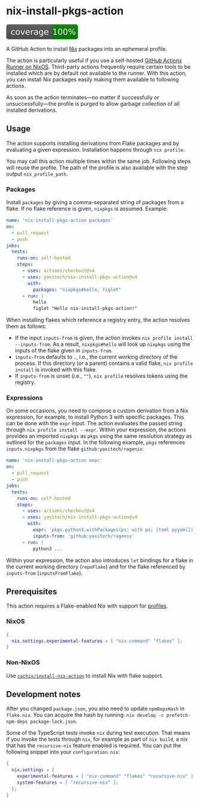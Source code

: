 # nix-install-pkgs-action

![Coverage](https://github.com/yaxitech/nix-install-pkgs-action/blob/gh-pages/coverage.svg)

A GitHub Action to install [Nix][nixos] packages into an ephemeral profile.

The action is particularly useful if you use a self-hosted [GitHub Actions Runner
on NixOS][nixos-runner]. Third-party actions frequently require certain tools to be installed
which are by default not available to the runner. With this action, you can install
Nix packages easily making them available to following actions.

As soon as the action terminates—no matter if successfully or unsuccessfully—the profile is purged to
allow garbage collection of all installed derivations.

[nixos]: https://nixos.org
[nixos-runner]: https://search.nixos.org/options?channel=unstable&query=services.github-runner.

## Usage

The action supports installing derivations from Flake packages and by evaluating a given expression.
Installation happens through `nix profile`.

You may call this action multiple times within the same job. Following steps will reuse the profile.
The path of the profile is also available with the step output `nix_profile_path`.

### Packages

Install `packages` by giving a comma-separated string of packages from a flake.
If no flake reference is given, `nixpkgs` is assumed. Example:

```yaml
name: 'nix-install-pkgs-action packages'
on:
  - pull_request
  - push
jobs:
  tests:
    runs-on: self-hosted
    steps:
      - uses: actions/checkout@v4
      - uses: yaxitech/nix-install-pkgs-action@v4
        with:
          packages: "nixpkgs#hello, figlet"
      - run: |
          hello
          figlet "Hello nix-install-pkgs-action!"

```

When installing flakes which reference a registry entry, the action resolves them as follows:

- If the input `inputs-from` is given, the action invokes `nix profile install --inputs-from`.
   As a result, `nixpkgs#hello` will look up `nixpkgs` using the inputs of the flake given in
   `inputs-from`. 
- `inputs-from` defaults to `.`, i.e., the current working directory of the process. If this
   directory (or a parent) contains a valid flake, `nix profile install` is invoked with this
   flake.
- If `inputs-from` is unset (i.e., `""`), `nix profile` resolves tokens using the registry.

### Expressions

On some occasions, you need to compose a custom derivation from a Nix expression, for example,
to install Python 3 with specific packages. This can be done with the `expr` input.
The action evaluates the passed string through `nix profile install --expr`.
Within your expression, the actions provides an imported `nixpkgs` as `pkgs` using the same
resolution strategy as outlined for the `packages` input.
In the following example, `pkgs` references `inputs.nixpkgs` from the flake `github:yaxitech/ragenix`:

```yaml
name: 'nix-install-pkgs-action expr'
on:
  - pull_request
  - push
jobs:
  tests:
    runs-on: self-hosted
    steps:
      - uses: actions/checkout@v4
      - uses: yaxitech/nix-install-pkgs-action@v4
        with:
          expr: 'pkgs.python3.withPackages(ps: with ps; [toml pyyaml])'
          inputs-from: 'github:yaxitech/ragenix'
      - run: |
          python3 ...
```

Within your expression, the action also introduces `let` bindings for a flake in the current
working directory (`repoFlake`) and for the flake referenced by `inputs-from` (`inputsFromFlake`).

## Prerequisites

This action requires a Flake-enabled Nix with support for
[profiles](https://nixos.org/manual/nix/stable/command-ref/new-cli/nix3-profile.html).

### NixOS

```nix
{
  nix.settings.experimental-features = [ "nix-command" "flakes" ];
}
```

### Non-NixOS

Use [`cachix/install-nix-action`](https://github.com/cachix/install-nix-action#usage-with-flakes)
to install Nix with flake support.

## Development notes

After you changed `package.json`, you also need to update `npmDepsHash` in `flake.nix`.
You can acquire the hash by running: `nix develop -c prefetch-npm-deps package-lock.json`.

Some of the TypeScript tests invoke `nix` during test execution. That means if
you invoke the tests through `nix`, for example as part of `nix build`, a nix
that has the `recursive-nix` feature enabled is required. You can put the
following snippet into your `configuration.nix`:

```nix
{
  nix.settings = {
    experimental-features = [ "nix-command" "flakes" "recursive-nix" ];
    system-features = [ "recursive-nix" ];
  };
}
```

